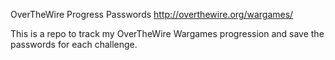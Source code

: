 OverTheWire Progress Passwords
http://overthewire.org/wargames/

This is a repo to track my OverTheWire Wargames progression and save the passwords for each challenge.
